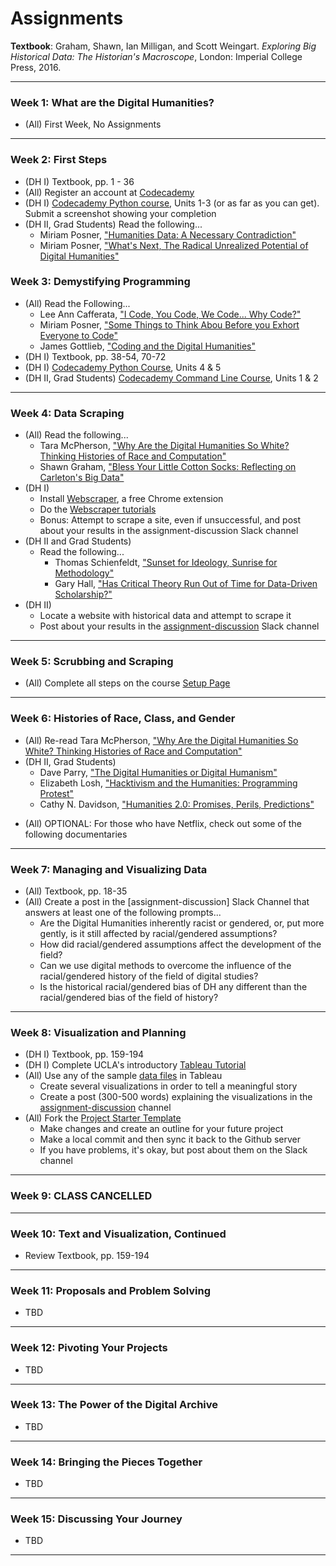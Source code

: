 # Assignments

**Textbook**: Graham, Shawn, Ian Milligan, and Scott Weingart. *Exploring Big Historical Data: The Historian's Macroscope*, London: Imperial College Press, 2016.

---

### Week 1: What are the Digital Humanities?
* (All) First Week, No Assignments

---

### Week 2: First Steps
* (DH I) Textbook, pp. 1 - 36
* (All) Register an account at [Codecademy](https://www.codecademy.com)
* (DH I) [Codecademy Python course](https://www.codecademy.com/learn/python), Units 1-3 (or as far as you can get). Submit a screenshot showing your completion
* (DH II, Grad Students) Read the following...
    - Miriam Posner, ["Humanities Data: A Necessary Contradiction"](http://miriamposner.com/blog/humanities-data-a-necessary-contradiction)
    - Miriam Posner, ["What's Next, The Radical Unrealized Potential of Digital Humanities"](http://miriamposner.com/blog/whats-next-the-radical-unrealized-potential-of-digital-humanities)

### Week 3: Demystifying Programming

* (All) Read the Following...
    - Lee Ann Cafferata, ["I Code, You Code, We Code... Why Code?"](http://www.leeannghajar.com/i-code-you-code-we-code-why-code/)
    - Miriam Posner, ["Some Things to Think Abou Before you Exhort Everyone to Code"](http://miriamposner.com/blog/some-things-to-think-about-before-you-exhort-everyone-to-code/)
    - James Gottlieb, ["Coding and the Digital Humanities"](http://www.jamesgottlieb.com/2012/03/coding-and-digital-humanities/)
* (DH I) Textbook, pp. 38-54, 70-72
* (DH I) [Codecademy Python Course](https://www.codecademy.com/learn/python), Units 4 & 5
* (DH II, Grad Students) [Codecademy Command Line Course](https://www.codecademy.com/learn/learn-the-command-line), Units 1 & 2

---

### Week 4: Data Scraping

* (All) Read the following...
    - Tara McPherson, ["Why Are the Digital Humanities So White? Thinking Histories of Race and Computation"](http://dhdebates.gc.cuny.edu/debates/text/29)
    - Shawn Graham, ["Bless Your Little Cotton Socks: Reflecting on Carleton's Big Data"](https://electricarchaeology.ca/2014/04/25/bless-your-little-cotton-socks-reflecting-on-carletons-data-day/)
* (DH I)
    - Install [Webscraper](https://webscraper.io), a free Chrome extension
    - Do the [Webscraper tutorials](http://webscraper.io/tutorials)
    - Bonus: Attempt to scrape a site, even if unsuccessful, and post about your results in the assignment-discussion Slack channel
* (DH II and Grad Students)
    - Read the following...
        - Thomas Schienfeldt, ["Sunset for Ideology, Sunrise for Methodology"](http://dhdebates.gc.cuny.edu/debates/text/39)
        - Gary Hall, ["Has Critical Theory Run Out of Time for Data-Driven Scholarship?"](http://dhdebates.gc.cuny.edu/debates/text/14)
* (DH II)
    - Locate a website with historical data and attempt to scrape it
    - Post about your results in the [assignment-discussion](https://hacking-history.slack.com/messages/assignment-discussion/) Slack channel
---

### Week 5: Scrubbing and Scraping

* (All) Complete all steps on the course [Setup Page](setting_up.md)

---

### Week 6: Histories of Race, Class, and Gender

- (All) Re-read Tara McPherson, ["Why Are the Digital Humanities So White? Thinking Histories of Race and Computation"](http://dhdebates.gc.cuny.edu/debates/text/29)
- (DH II, Grad Students)
    - Dave Parry, ["The Digital Humanities or Digital Humanism"](http://dhdebates.gc.cuny.edu/debates/text/24)
    - Elizabeth Losh, ["Hacktivism and the Humanities: Programming Protest"](http://dhdebates.gc.cuny.edu/debates/text/32)
    - Cathy N. Davidson, ["Humanities 2.0: Promises, Perils, Predictions"](http://dhdebates.gc.cuny.edu/debates/text/45)

* (All) OPTIONAL: For those who have Netflix, check out  some of the following documentaries

---

### Week 7: Managing and Visualizing Data

- (All) Textbook, pp. 18-35
- (All) Create a post in the [assignment-discussion] Slack Channel that answers at least one of the following prompts...
    - Are the Digital Humanities inherently racist or gendered, or, put more gently, is it still affected by racial/gendered assumptions?
    - How did racial/gendered assumptions affect the development of the field?
    - Can we use digital methods to overcome the influence of the racial/gendered history of the field of digital studies?
    - Is the historical racial/gendered bias of DH any different than the racial/gendered bias of the field of history?

---

### Week 8: Visualization and Planning

- (DH I) Textbook, pp. 159-194
- (DH I) Complete UCLA's introductory [Tableau Tutorial](http://dh101.humanities.ucla.edu/?page_id=163)
- (All) Use any of the sample [data files](files/files.md) in Tableau
    - Create several visualizations in order to tell a meaningful story
    - Create a post (300-500 words) explaining the visualizations in the [assignment-discussion](https://hacking-history.slack.com/messages/assignment-discussion/) channel
- (All) Fork the [Project Starter Template](https://github.com/thePortus/his4936-starter)
    - Make changes and create an outline for your future project
    - Make a local commit and then sync it back to the Github server
    - If you have problems, it's okay, but post about them on the Slack channel

---

### Week 9: CLASS CANCELLED


---

### Week 10: Text and Visualization, Continued

- Review Textbook, pp. 159-194

---

### Week 11: Proposals and Problem Solving

- TBD

---

### Week 12: Pivoting Your Projects

- TBD

---

### Week 13: The Power of the Digital Archive

- TBD

---

### Week 14: Bringing the Pieces Together

- TBD

---

### Week 15: Discussing Your Journey

- TBD

---
